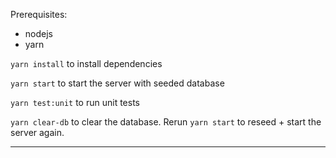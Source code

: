Prerequisites:

- nodejs
- yarn

`yarn install` to install dependencies

`yarn start` to start the server with seeded database

`yarn test:unit` to run unit tests

`yarn clear-db` to clear the database. Rerun `yarn start` to reseed + start the server again.

---
